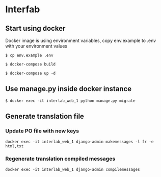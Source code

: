 # Interfab

## Start using docker

Docker image is using environment variables, copy env.example to .env with your environment values
```shell
$ cp env.example .env
```

```shell
$ docker-compose build
```

```shell
$ docker-compose up -d
```

## Use manage.py inside docker instance

```shell
$ docker exec -it interlab_web_1 python manage.py migrate
```

## Generate translation file

### Update PO file with new keys
```shell
docker exec -it interlab_web_1 django-admin makemessages -l fr -e html,txt
```

### Regenerate translation compiled messages
```shell
docker exec -it interlab_web_1 django-admin compilemessages
```

